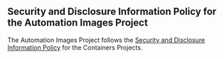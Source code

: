 ## Security and Disclosure Information Policy for the Automation Images Project

The Automation Images Project follows the [Security and Disclosure Information Policy](https://github.com/containers/common/blob/main/SECURITY.md) for the Containers Projects.
